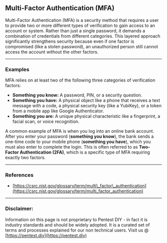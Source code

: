## Multi-Factor Authentication (MFA)

Multi-Factor Authentication (MFA) is a security method that requires a user to provide two or more different types of verification to gain access to an account or system. Rather than just a single password, it demands a combination of credentials from different categories. This layered approach significantly strengthens security because even if one factor is compromised (like a stolen password), an unauthorized person still cannot access the account without the other factors.

-----

### Examples

MFA relies on at least two of the following three categories of verification factors:

  * **Something you know:** A password, PIN, or a security question.
  * **Something you have:** A physical object like a phone that receives a text message with a code, a physical security key (like a YubiKey), or a token from a mobile app like Google Authenticator.
  * **Something you are:** A unique physical characteristic like a fingerprint, a facial scan, or voice recognition.

A common example of MFA is when you log into an online bank account. After you enter your password (**something you know**), the bank sends a one-time code to your mobile phone (**something you have**), which you must also enter to complete the login. This is often referred to as **Two-Factor Authentication (2FA)**, which is a specific type of MFA requiring exactly two factors.

-----

### References

  * [https://csrc.nist.gov/glossary/term/multi\_factor\_authentication](https://csrc.nist.gov/glossary/term/multi_factor_authentication)

-----

### Disclaimer:

Information on this page is not proprietary to Pentest DIY - in fact it is industry standards and should be widely adopted. It is a curated set of terms and processes explained for our non technical users.
Visit us @ [https://pentest.diy](https://pentest.diy)